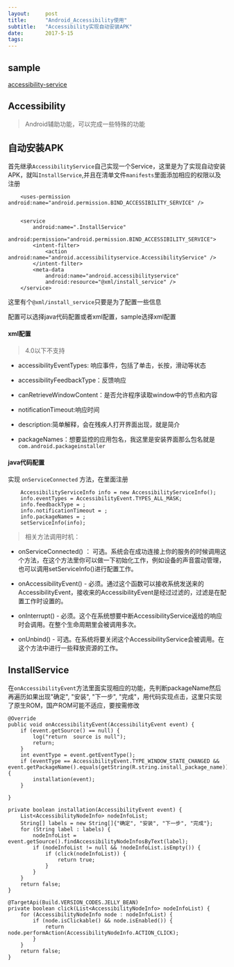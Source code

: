 ```yaml
---
layout:     post
title:      "Android_Accessibility使用"
subtitle:   "Accessibility实现自动安装APK"
date:       2017-5-15
tags:
---
```


## sample

[accessibility-service](https://github.com/7449/AndroidDevelop/blob/develop/Accessibility)


## Accessibility

> Android辅助功能，可以完成一些特殊的功能

## 自动安装APK

首先继承`AccessibilityService`自己实现一个Service，这里是为了实现自动安装APK，就叫`InstallService`,并且在清单文件`manifests`里面添加相应的权限以及注册

    	<uses-permission android:name="android.permission.BIND_ACCESSIBILITY_SERVICE" />
	

        <service
            android:name=".InstallService"
            android:permission="android.permission.BIND_ACCESSIBILITY_SERVICE">
            <intent-filter>
                <action android:name="android.accessibilityservice.AccessibilityService" />
            </intent-filter>
            <meta-data
                android:name="android.accessibilityservice"
                android:resource="@xml/install_service" />
        </service>

这里有个`@xml/install_service`只要是为了配置一些信息

配置可以选择java代码配置或者xml配置，sample选择xml配置

#### xml配置 

> 4.0以下不支持

 - accessibilityEventTypes: 响应事件，包括了单击，长按，滑动等状态
 - accessibilityFeedbackType：反馈响应
 - canRetrieveWindowContent：是否允许程序读取window中的节点和内容
 - notificationTimeout:响应时间
 - description:简单解释，会在残疾人打开界面出现，就是简介
 - packageNames：想要监控的应用包名，我这里是安装界面那么包名就是`com.android.packageinstaller`

	<accessibility-service xmlns:android="http://schemas.android.com/apk/res/android"
	    android:accessibilityEventTypes="typeWindowStateChanged"
	    android:accessibilityFeedbackType="feedbackVisual"
	    android:accessibilityFlags="flagDefault"
	    android:canRetrieveWindowContent="true"
	    android:description="@string/description_install"
	    android:notificationTimeout="100"
	    android:packageNames="@string/install_package_name" />

#### java代码配置

实现 `onServiceConnected` 方法，在里面注册

        AccessibilityServiceInfo info = new AccessibilityServiceInfo();
        info.eventTypes = AccessibilityEvent.TYPES_ALL_MASK;
        info.feedbackType = ;
        info.notificationTimeout = ;
        info.packageNames = ;
        setServiceInfo(info);


>相关方法调用时机：

 - onServiceConnected() ： 可选。系统会在成功连接上你的服务的时候调用这个方法，在这个方法里你可以做一下初始化工作，例如设备的声音震动管理，也可以调用setServiceInfo()进行配置工作。
  
 - onAccessibilityEvent() - 必须。通过这个函数可以接收系统发送来的AccessibilityEvent，接收来的AccessibilityEvent是经过过滤的，过滤是在配置工作时设置的。
  
 - onInterrupt() - 必须。这个在系统想要中断AccessibilityService返给的响应时会调用。在整个生命周期里会被调用多次。
  
 - onUnbind() - 可选。在系统将要关闭这个AccessibilityService会被调用。在这个方法中进行一些释放资源的工作。

## InstallService

在`onAccessibilityEvent`方法里面实现相应的功能，先判断packageName然后再遍历如果出现"确定", "安装", "下一步", "完成"，用代码实现点击，这里只实现了原生ROM，国产ROM可能不适应，要按需修改

    @Override
    public void onAccessibilityEvent(AccessibilityEvent event) {
        if (event.getSource() == null) {
            log("return  source is null");
            return;
        }
        int eventType = event.getEventType();
        if (eventType == AccessibilityEvent.TYPE_WINDOW_STATE_CHANGED && event.getPackageName().equals(getString(R.string.install_package_name))) {
            installation(event);
        }

    }

    private boolean installation(AccessibilityEvent event) {
        List<AccessibilityNodeInfo> nodeInfoList;
        String[] labels = new String[]{"确定", "安装", "下一步", "完成"};
        for (String label : labels) {
            nodeInfoList = event.getSource().findAccessibilityNodeInfosByText(label);
            if (nodeInfoList != null && !nodeInfoList.isEmpty()) {
                if (click(nodeInfoList)) {
                    return true;
                }
            }
        }
        return false;
    }

    @TargetApi(Build.VERSION_CODES.JELLY_BEAN)
    private boolean click(List<AccessibilityNodeInfo> nodeInfoList) {
        for (AccessibilityNodeInfo node : nodeInfoList) {
            if (node.isClickable() && node.isEnabled()) {
                return node.performAction(AccessibilityNodeInfo.ACTION_CLICK);
            }
        }
        return false;
    }

